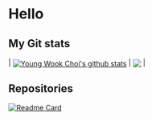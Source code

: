 # Hello

## My Git stats

| <a href="https://github.com/anuraghazra/github-readme-stats"><img align="center" src="https://github-readme-stats.vercel.app/api?username=B477042&show_icons=true&include_all_commits=true&theme=blue-green&hide_border=true&count_private=true" alt="Young Wook Choi's github stats" /></a> | <a href="https://github.com/anuraghazra/github-readme-stats"><img align="center" src="https://github-readme-stats.vercel.app/api/top-langs/?username=B477042&layout=compact&theme=blue-green&hide_border=true" /></a> |



## Repositories
[![Readme Card](https://github-readme-stats.vercel.app/api/pin/?username=B477042&repo=GraduationProject)](https://github.com/B477042/GraduationProject)
